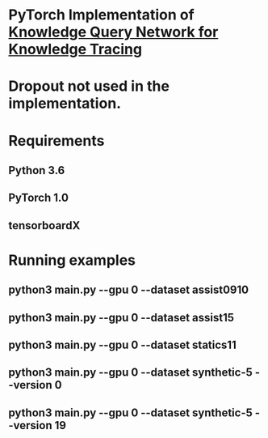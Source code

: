 # PyTorch Implementation of [Knowledge Query Network for Knowledge Tracing](https://dl.acm.org/citation.cfm?id=3303772.3303786)
# Dropout not used in the implementation.
# Requirements
## Python 3.6
## PyTorch 1.0
## tensorboardX
# Running examples
## python3 main.py --gpu 0 --dataset assist0910
## python3 main.py --gpu 0 --dataset assist15
## python3 main.py --gpu 0 --dataset statics11
## python3 main.py --gpu 0 --dataset synthetic-5 --version 0
## python3 main.py --gpu 0 --dataset synthetic-5 --version 19
